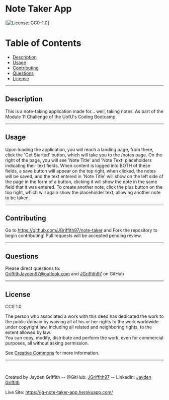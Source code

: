 # Note Taker App

[![License: CC0-1.0](https://licensebuttons.net/l/zero/1.0/80x15.png)]

# Table of Contents

* [Description](#description)
* [Usage](#usage)
* [Contributing](#contributing)
* [Questions](#questions)
* [License](#license)
---
## Description

This is a note-taking application made for... well, taking notes. As part of the Module 11 Challenge of the UofU's Coding Bootcamp.

---
## Usage

Upon loading the application, you will reach a landing page, from there, click the 'Get Started' button, which will take you to the /notes page. On the right of the page, you will see 'Note Title' and 'Note Text' placeholders indicating their text fields. When content is logged into BOTH of these fields, a save button will appear on the top right, when clicked, the notes will be saved, and the text entered in 'Note Title' will show on the left side of the page in the form of a button, clicking it will show the note in the same field that it was entered. To create another note, click the plus button on the top right, which will again show the placeholder text, allowing another note to be taken.

---
## Contributing

Go to https://github.com/JGriffith97/note-taker and Fork the repository to begin contributing! Pull requests will be accepted pending review.

---
## Questions

Please direct questions to:<br/>
[GriffithJayden97@outlook.com](mailto:GriffithJayden97@outlook.com) and [JGriffith97](https://github.com/JGriffith97) on GitHub

---

## License

CC0 1.0

The person who associated a work with this deed has dedicated the work to the
public domain by waiving all of his or her rights to the work worldwide under
copyright law, including all related and neighboring rights, to the extent allowed by law.<br/>
You can copy, modify, distribute and perform the work, even for commercial purposes, 
all without asking permission.<br/>

See [Creative Commons](http://creativecommons.org/publicdomain/zero/1.0/) for more information.

---
<br/>

Created by Jayden Griffith -- @GitHub: [JGriffith97](https://github.com/JGriffith97) -- LinkedIn: [Jayden Griffith](https://www.linkedin.com/in/jayden-griffith-a3b7b9217/)

Live Site: https://jg-note-taker-app.herokuapp.com/